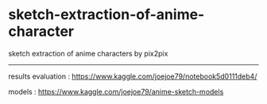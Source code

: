 # sketch-extraction-of-anime-character
sketch extraction of anime characters by pix2pix

--------------------------------------------------

results evaluation : https://www.kaggle.com/joejoe79/notebook5d0111deb4/

models : https://www.kaggle.com/joejoe79/anime-sketch-models
